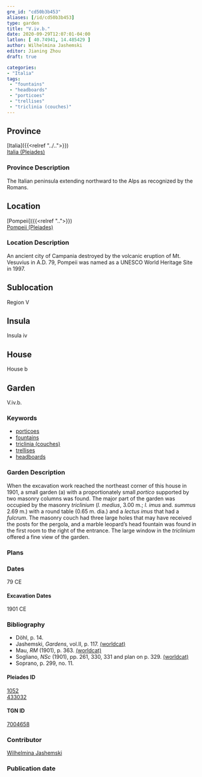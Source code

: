 ```yaml
---
gre_id: "cd50b3b453"
aliases: [/id/cd50b3b453]
type: garden
title: "V.iv.b."
date: 2020-09-29T12:07:01-04:00
latlon: [ 40.74941, 14.485429 ]
author: Wilhelmina Jashemski
editor: Jianing Zhou
draft: true

categories:
- "Italia"
tags:
 - "fountains"
 - "headboards"
 - "porticoes"
 - "trellises"
 - "triclinia (couches)"
---
```


## Province
[Italia]({{<relref "../..">}}) \
[Italia (Pleiades)](https://pleiades.stoa.org/places/1052)

### Province Description
<!-- DESCRIPTION -->
The Italian peninsula extending northward to the Alps as recognized by the Romans.


## Location
[Pompeii]({{<relref "..">}}) \
[Pompeii (Pleiades)](https://pleiades.stoa.org/places/433032)

<!--### Location Description-->
### Location Description
An ancient city of Campania destroyed by the volcanic eruption of Mt. Vesuvius in A.D. 79, Pompeii was named as a UNESCO World Heritage Site in 1997.

<!-- LEAVE THIS BLANK FOR NOW -->

## Sublocation
Region V


## Insula
Insula iv


## House
House b

## Garden
V.iv.b.

### Keywords
- [porticoes](http://vocab.getty.edu/page/aat/300004145)
- [fountains](http://vocab.getty.edu/page/aat/300006179)
- [triclinia (couches)](http://vocab.getty.edu/page/aat/300142552)
- [trellises](http://vocab.getty.edu/page/aat/300006785)
- [headboards](http://vocab.getty.edu/page/aat/300040447)


### Garden Description
When the excavation work reached the northeast corner of this house in 1901, a small garden (a) with a proportionately small *portico* supported by two masonry columns was found. The major part of the garden was occupied by the masonry *triclinium* (*l. medius*, 3.00 m.; *l. imus* and. *summus* 2.69 m.) with a round table (0.65 m. dia.) and a *lectus imus* that had a *fulcrum*. The masonry couch had three large holes that may have received the posts for the pergola, and a marble leopard’s head fountain was found in the first room to the right of the entrance. The large window in the *triclinium* offered a fine view of the garden.
### Plans

<!--{{< image src="Euro_GaAq_Montreal_Villa de Séviac.png" alt="Topographic plan of the Villa de Séviac, a grand villa with a main structure around a vast peristyle, with exterior façade galleries and baths adjacent to a second courtyard to the south." title="Fig. 1: Topographic Plan of the Villa de Séviac, drawing by M. -P. R., based on the the 1/25000e map of the IGN." >}}
-->

<!--### Images-->


### Dates
79 CE

#### Excavation Dates
1901 CE

### Bibliography
* Döhl, p. 14.  
* Jashemski, *Gardens*, vol.II, p. 117. [(worldcat)](http://www.worldcat.org/oclc/1029851777)
* Mau, *RM* (1901), p. 363. [(worldcat)](http://www.worldcat.org/oclc/1189330863)
* Sogliano, *NSc* (1901), pp. 261, 330, 331 and plan on p. 329. [(worldcat)](http://www.worldcat.org/oclc/1091982220)
* Soprano, p. 299, no. 11.


<!--#### Periodo ID-->

<!-- [PERIODO_ID](https://pleiades.stoa.org/places/PLEIADES_ID) -->

#### Pleiades ID
[1052](https://pleiades.stoa.org/places/1052) \
[433032](https://pleiades.stoa.org/places/433032)

#### TGN ID
[7004658](http://vocab.getty.edu/page/tgn/7004658)

### Contributor
[Wilhelmina Jashemski](https://lib.guides.umd.edu/c.php?g=326514&p=2193250)

### Publication date


<!--### Related articles-->

<!-- Links to other related articles. Leave blank for now -->
